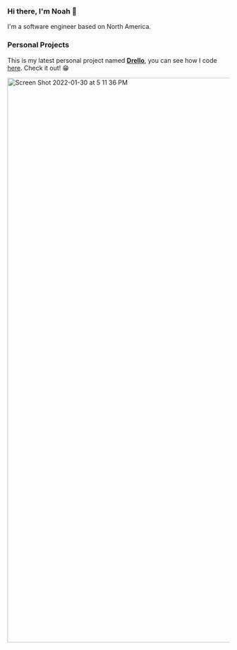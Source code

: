 ### Hi there, I'm Noah 👋

I'm a software engineer based on North America.

### Personal Projects

This is my latest personal project named [**Drello**](https://github.com/setunas/drello-api), you can see how I code [here](https://github.com/setunas/drello-api). Check it out! 😁

<img width="1280" alt="Screen Shot 2022-01-30 at 5 11 36 PM" src="https://user-images.githubusercontent.com/12164726/152096478-c5afd4dd-1306-464c-a9e2-f326a1b5a198.png">
